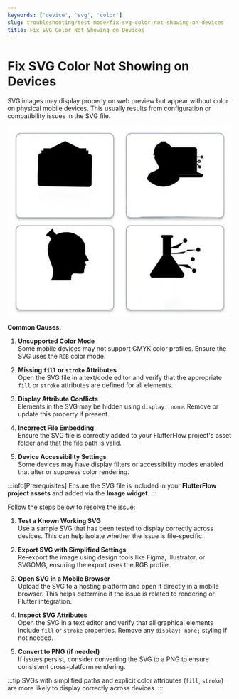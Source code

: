 ```yaml
---
keywords: ['device', 'svg', 'color']
slug: troubleshooting/test-mode/fix-svg-color-not-showing-on-devices
title: Fix SVG Color Not Showing on Devices
---
```


# Fix SVG Color Not Showing on Devices

SVG images may display properly on web preview but appear without color on physical mobile devices. This usually results from configuration or compatibility issues in the SVG file.

![](../assets/20250430121251986970.png)

**Common Causes:**

   1. **Unsupported Color Mode**  
      Some mobile devices may not support CMYK color profiles. Ensure the SVG uses the `RGB` color mode.

   2. **Missing `fill` or `stroke` Attributes**  
      Open the SVG file in a text/code editor and verify that the appropriate `fill` or `stroke` attributes are defined for all elements.

   3. **Display Attribute Conflicts**  
      Elements in the SVG may be hidden using `display: none`. Remove or update this property if present.

   4. **Incorrect File Embedding**  
      Ensure the SVG file is correctly added to your FlutterFlow project's asset folder and that the file path is valid.

   5. **Device Accessibility Settings**  
      Some devices may have display filters or accessibility modes enabled that alter or suppress color rendering.

:::info[Prerequisites]
Ensure the SVG file is included in your **FlutterFlow project assets** and added via the **Image widget**.
:::

Follow the steps below to resolve the issue:

   1. **Test a Known Working SVG**  
      Use a sample SVG that has been tested to display correctly across devices. This can help isolate whether the issue is file-specific.

   2. **Export SVG with Simplified Settings**  
      Re-export the image using design tools like Figma, Illustrator, or SVGOMG, ensuring the export uses the RGB profile.

   3. **Open SVG in a Mobile Browser**  
      Upload the SVG to a hosting platform and open it directly in a mobile browser. This helps determine if the issue is related to rendering or Flutter integration.

   4. **Inspect SVG Attributes**  
      Open the SVG in a text editor and verify that all graphical elements include `fill` or `stroke` properties. Remove any `display: none;` styling if not needed.

   5. **Convert to PNG (if needed)**  
      If issues persist, consider converting the SVG to a PNG to ensure consistent cross-platform rendering.

:::tip
SVGs with simplified paths and explicit color attributes (`fill`, `stroke`) are more likely to display correctly across devices.
:::